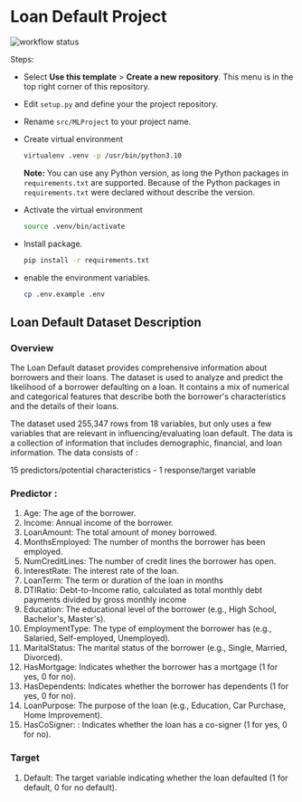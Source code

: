 # **Loan Default Project**

![workflow status](https://github.com/uyunmubarak/loan-default-project/actions/workflows/builder.yml/badge.svg)

Steps:
+ Select **Use this template** > **Create a new repository**. This menu is in the top right corner of this repository.
+ Edit `setup.py` and define your the project repository.
+ Rename `src/MLProject` to your project name.
+ Create virtual environment

    ```bash
    virtualenv .venv -p /usr/bin/python3.10
    ```
  **Note:** You can use any Python version, as long the Python packages in `requirements.txt` are supported. Because of the Python packages in `requirements.txt` were declared without describe the version.
+ Activate the virtual environment

    ```bash
    source .venv/bin/activate
    ```

+ Install package.

    ```bash
    pip install -r requirements.txt
    ```

+ enable the environment variables.

    ```bash
    cp .env.example .env
    ```

## Loan Default Dataset Description
### Overview

The Loan Default dataset provides comprehensive information about borrowers and their loans. The dataset is used to analyze and predict the likelihood of a borrower defaulting on a loan. It contains a mix of numerical and categorical features that describe both the borrower's characteristics and the details of their loans.

The dataset used 255,347 rows from 18 variables, but only uses a few variables that are relevant in influencing/evaluating loan default. The data is a collection of information that includes demographic, financial, and loan information. The data consists of :

15 predictors/potential characteristics - 1 response/target variable

### Predictor :
1. Age: The age of the borrower.
2. Income: Annual income of the borrower.
3. LoanAmount:  The total amount of money borrowed.
4. MonthsEmployed: The number of months the borrower has been employed.
5. NumCreditLines: The number of credit lines the borrower has open.
6. InterestRate: The interest rate of the loan.
7. LoanTerm: The term or duration of the loan in months
8. DTIRatio: Debt-to-Income ratio, calculated as total monthly debt payments divided by gross monthly income
9. Education: The educational level of the borrower (e.g., High School, Bachelor's, Master's).
10. EmploymentType: The type of employment the borrower has (e.g., Salaried, Self-employed, Unemployed).
11. MaritalStatus: The marital status of the borrower (e.g., Single, Married, Divorced).
12. HasMortgage: Indicates whether the borrower has a mortgage (1 for yes, 0 for no).
13. HasDependents: Indicates whether the borrower has dependents (1 for yes, 0 for no).
14. LoanPurpose: The purpose of the loan (e.g., Education, Car Purchase, Home Improvement).
15. HasCoSigner: : Indicates whether the loan has a co-signer (1 for yes, 0 for no).

### Target
1. Default: The target variable indicating whether the loan defaulted (1 for default, 0 for no default).
